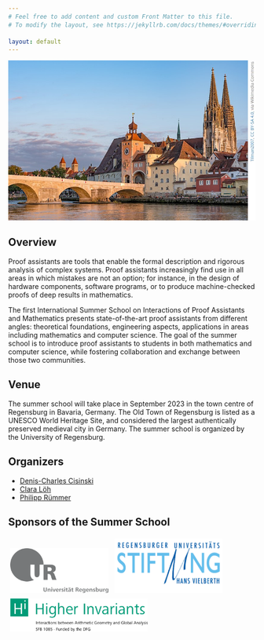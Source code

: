```yaml
---
# Feel free to add content and custom Front Matter to this file.
# To modify the layout, see https://jekyllrb.com/docs/themes/#overriding-theme-defaults

layout: default
---
```


<a title="Tilman2007, CC BY-SA 4.0 &lt;https://creativecommons.org/licenses/by-sa/4.0&gt;, via Wikimedia Commons" href="https://commons.wikimedia.org/wiki/File:Steinerne_Br%C3%BCcke_und_Dom,_von_Nordwesten_Regensburg_20190822_022.jpg"><img width="1024" alt="Steinerne Brücke und Dom, von Nordwesten Regensburg 20190822 022" src="/pictures/Regensburg.jpg"></a>

## Overview ##

Proof assistants are tools that enable the formal description and
rigorous analysis of complex systems. Proof assistants increasingly
find use in all areas in which mistakes are not an option; for instance,
in the design of hardware components, software programs, or
to produce machine-checked proofs of deep results in mathematics.

The first International Summer School on Interactions of Proof
Assistants and Mathematics presents state-of-the-art proof
assistants from different angles: theoretical foundations,
engineering aspects, applications in areas including mathematics
and computer science. The goal of the summer school is to introduce proof assistants to
students in both mathematics and computer science, while fostering
collaboration and exchange between those two communities.

## Venue ##

The summer school will take place in September 2023 in the town
centre of Regensburg in Bavaria, Germany. The Old Town of Regensburg is listed as
a UNESCO World Heritage Site, and considered the largest authentically preserved
medieval city in Germany. The summer school is organized by the University
of Regensburg.

## Organizers ##

* <a href="https://cisinski.app.uni-regensburg.de/">Denis-Charles Cisinski</a>
* <a href="https://loeh.app.uni-regensburg.de/">Clara Löh</a>
* <a href="https://www.uni-regensburg.de/informatik-data-science/theoretische-informatik/startseite/index.html">Philipp Rümmer</a>

## Sponsors of the Summer School ##

<img src="/pictures/ur_logo_text.png" style="padding: 4px 4px 4px 4px;" alt="University of Regensburg" width="200px">
<img src="/pictures/unistiftung-vielberth.png" style="padding: 4px 4px 4px 4px;" alt="Universitätsstiftung Hans Vielberth" width="220px">
<img src="/pictures/higher-invariants.png" style="padding: 4px 4px 4px 4px;" alt="Higher Invariants" width="280px">
